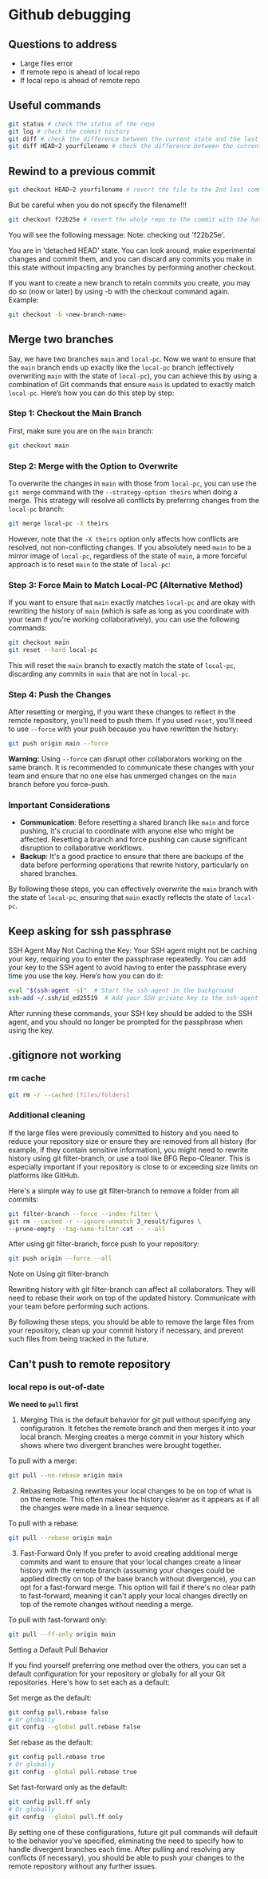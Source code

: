 
# Github debugging

## Questions to address
- Large files error
- If remote repo is ahead of local repo
- If local repo is ahead of remote repo

## Useful commands
```bash
git status # check the status of the repo
git log # check the commit history
git diff # check the difference between the current state and the last commit(HEAD)
git diff HEAD~2 yourfilename # check the difference between the current state and the 2nd last commit
```

## Rewind to a previous commit
```bash
git checkout HEAD~2 yourfilename # revert the file to the 2nd last commit
```
But be careful when you do not specify the filename!!!
```bash
git checkout f22b25e # revert the whole repo to the commit with the hash f22b25e
```

You will see the following message:
Note: checking out 'f22b25e'.

You are in 'detached HEAD' state. You can look around, make experimental
changes and commit them, and you can discard any commits you make in this
state without impacting any branches by performing another checkout.

If you want to create a new branch to retain commits you create, you may
do so (now or later) by using -b with the checkout command again. Example:

```bash
git checkout -b <new-branch-name>
```

## Merge two branches
Say, we have two branches `main` and `local-pc`. Now we want to ensure that the `main` branch ends up exactly like the `local-pc` branch (effectively overwriting `main` with the state of `local-pc`), you can achieve this by using a combination of Git commands that ensure `main` is updated to exactly match `local-pc`. Here’s how you can do this step by step:

### Step 1: Checkout the Main Branch
First, make sure you are on the `main` branch:
```bash
git checkout main
```

### Step 2: Merge with the Option to Overwrite
To overwrite the changes in `main` with those from `local-pc`, you can use the `git merge` command with the `--strategy-option theirs` when doing a merge. This strategy will resolve all conflicts by preferring changes from the `local-pc` branch:

```bash
git merge local-pc -X theirs
```
However, note that the `-X theirs` option only affects how conflicts are resolved, not non-conflicting changes. If you absolutely need `main` to be a mirror image of `local-pc`, regardless of the state of `main`, a more forceful approach is to reset `main` to the state of `local-pc`:

### Step 3: Force Main to Match Local-PC (Alternative Method)
If you want to ensure that `main` exactly matches `local-pc` and are okay with rewriting the history of `main` (which is safe as long as you coordinate with your team if you're working collaboratively), you can use the following commands:

```bash
git checkout main
git reset --hard local-pc
```

This will reset the `main` branch to exactly match the state of `local-pc`, discarding any commits in `main` that are not in `local-pc`.

### Step 4: Push the Changes
After resetting or merging, if you want these changes to reflect in the remote repository, you'll need to push them. If you used `reset`, you'll need to use `--force` with your push because you have rewritten the history:

```bash
git push origin main --force
```

**Warning:** Using `--force` can disrupt other collaborators working on the same branch. It is recommended to communicate these changes with your team and ensure that no one else has unmerged changes on the `main` branch before you force-push.

### Important Considerations
- **Communication**: Before resetting a shared branch like `main` and force pushing, it's crucial to coordinate with anyone else who might be affected. Resetting a branch and force pushing can cause significant disruption to collaborative workflows.
- **Backup**: It's a good practice to ensure that there are backups of the data before performing operations that rewrite history, particularly on shared branches.

By following these steps, you can effectively overwrite the `main` branch with the state of `local-pc`, ensuring that `main` exactly reflects the state of `local-pc`.

## Keep asking for ssh passphrase
SSH Agent May Not Caching the Key:
Your SSH agent might not be caching your key, requiring you to enter the passphrase repeatedly. You can add your key to the SSH agent to avoid having to enter the passphrase every time you use the key. Here’s how you can do it:
```bash
eval "$(ssh-agent -s)"  # Start the ssh-agent in the background
ssh-add ~/.ssh/id_ed25519  # Add your SSH private key to the ssh-agent
```
After running these commands, your SSH key should be added to the SSH agent, and you should no longer be prompted for the passphrase when using the key.

## .gitignore not working
### rm cache
```bash
git rm -r --cached [files/folders]
```

### Additional cleaning
If the large files were previously committed to history and you need to reduce your repository size or ensure they are removed from all history (for example, if they contain sensitive information), you might need to rewrite history using git filter-branch, or use a tool like BFG Repo-Cleaner. This is especially important if your repository is close to or exceeding size limits on platforms like GitHub.

Here's a simple way to use git filter-branch to remove a folder from all commits:

```bash
git filter-branch --force --index-filter \
git rm --cached -r --ignore-unmatch 3_result/figures \
--prune-empty --tag-name-filter cat -- --all
```
After using git filter-branch, force push to your repository:

```bash
git push origin --force --all
```

Note on Using git filter-branch

Rewriting history with git filter-branch can affect all collaborators. They will need to rebase their work on top of the updated history. Communicate with your team before performing such actions.

By following these steps, you should be able to remove the large files from your repository, clean up your commit history if necessary, and prevent such files from being tracked in the future.

## Can't push to remote repository
### local repo is out-of-date
**We need to `pull` first**

1. Merging
This is the default behavior for git pull without specifying any configuration. It fetches the remote branch and then merges it into your local branch. Merging creates a merge commit in your history which shows where two divergent branches were brought together.

To pull with a merge:

```bash
git pull --no-rebase origin main
```

2. Rebasing
Rebasing rewrites your local changes to be on top of what is on the remote. This often makes the history cleaner as it appears as if all the changes were made in a linear sequence.

To pull with a rebase:

```bash
git pull --rebase origin main
```

3. Fast-Forward Only
If you prefer to avoid creating additional merge commits and want to ensure that your local changes create a linear history with the remote branch (assuming your changes could be applied directly on top of the base branch without divergence), you can opt for a fast-forward merge. This option will fail if there's no clear path to fast-forward, meaning it can't apply your local changes directly on top of the remote changes without needing a merge.

To pull with fast-forward only:

```bash
git pull --ff-only origin main
```

Setting a Default Pull Behavior

If you find yourself preferring one method over the others, you can set a default configuration for your repository or globally for all your Git repositories. Here's how to set each as a default:

Set merge as the default:

```bash
git config pull.rebase false
# Or globally
git config --global pull.rebase false
```

Set rebase as the default:

```bash
git config pull.rebase true
# Or globally
git config --global pull.rebase true
```

Set fast-forward only as the default:

```bash
git config pull.ff only
# Or globally
git config --global pull.ff only
```

By setting one of these configurations, future git pull commands will default to the behavior you've specified, eliminating the need to specify how to handle divergent branches each time. After pulling and resolving any conflicts (if necessary), you should be able to push your changes to the remote repository without any further issues.

